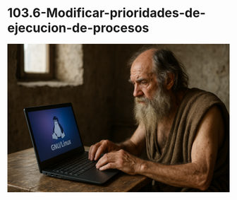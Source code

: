 # 103.6-Modificar-prioridades-de-ejecucion-de-procesos
![LPI Logo](../../../../wallpaper/diogenes_linux.png "Buscando al hombre nuevo")
